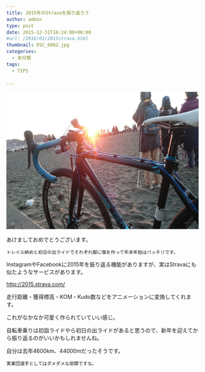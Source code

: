 ```yaml
---
title: 2015年のStravaを振り返ろう
author: admin
type: post
date: 2015-12-31T16:24:00+00:00
#url: /2016/01/2015strava.html
thumbnail: DSC_6882.jpg
categories:
  - 未分類
tags:
  - TIPS

---
```

<div class="separator" style="clear: both; text-align: center;">
</div>



<div class="separator" style="clear: both; text-align: center;">
  <img border="0" height="360" src="DSC_6882.jpg" width="640" />
</div>



あけましておめでとうございます。


    トレイル納めと初日の出ライドでそれぞれ脚に傷を作って年末年始はバッチリです。

  InstagramやFacebookに2015年を振り返る機能がありますが、実はStravaにも似たようなサービスがあります。


<http://2015.strava.com/>

  走行距離・獲得標高・KOM・Kudo数などをアニメーションに変換してくれます。

  これがなかなか可愛く作られていていい感じ。

  自転車乗りは初詣ライドやら初日の出ライドがあると思うので、新年を迎えてから振り返るのがいいかもしれませんね。


  自分は去年4600km、44000mだったそうです。


    実業団選手としてはダメダメな部類ですな。
